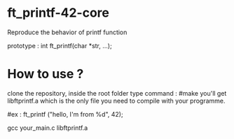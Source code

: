 # ft_printf-42-core
Reproduce the behavior of printf function

prototype : int ft_printf(char *str, ...);


# How to use ?

clone the repository, inside the root folder type command : #make
you'll get libftprintf.a which is the only file you need to compile with your programme.

#ex : ft_printf ("hello, I'm from %d", 42);

gcc your_main.c libftprintf.a



    

